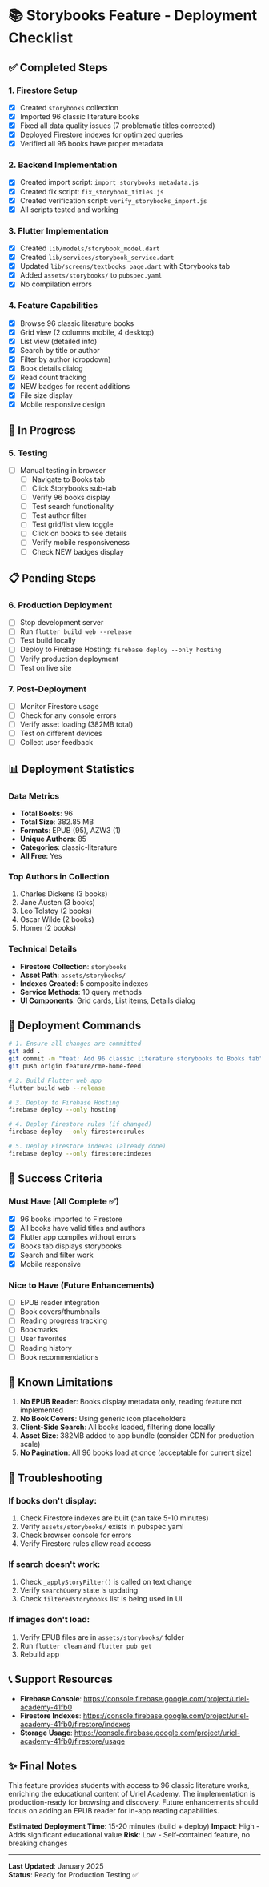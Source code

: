 # 📚 Storybooks Feature - Deployment Checklist

## ✅ Completed Steps

### 1. Firestore Setup
- [x] Created `storybooks` collection
- [x] Imported 96 classic literature books
- [x] Fixed all data quality issues (7 problematic titles corrected)
- [x] Deployed Firestore indexes for optimized queries
- [x] Verified all 96 books have proper metadata

### 2. Backend Implementation
- [x] Created import script: `import_storybooks_metadata.js`
- [x] Created fix script: `fix_storybook_titles.js`
- [x] Created verification script: `verify_storybooks_import.js`
- [x] All scripts tested and working

### 3. Flutter Implementation
- [x] Created `lib/models/storybook_model.dart`
- [x] Created `lib/services/storybook_service.dart`
- [x] Updated `lib/screens/textbooks_page.dart` with Storybooks tab
- [x] Added `assets/storybooks/` to `pubspec.yaml`
- [x] No compilation errors

### 4. Feature Capabilities
- [x] Browse 96 classic literature books
- [x] Grid view (2 columns mobile, 4 desktop)
- [x] List view (detailed info)
- [x] Search by title or author
- [x] Filter by author (dropdown)
- [x] Book details dialog
- [x] Read count tracking
- [x] NEW badges for recent additions
- [x] File size display
- [x] Mobile responsive design

## 🔄 In Progress

### 5. Testing
- [ ] Manual testing in browser
  - [ ] Navigate to Books tab
  - [ ] Click Storybooks sub-tab
  - [ ] Verify 96 books display
  - [ ] Test search functionality
  - [ ] Test author filter
  - [ ] Test grid/list view toggle
  - [ ] Click on books to see details
  - [ ] Verify mobile responsiveness
  - [ ] Check NEW badges display

## 📋 Pending Steps

### 6. Production Deployment
- [ ] Stop development server
- [ ] Run `flutter build web --release`
- [ ] Test build locally
- [ ] Deploy to Firebase Hosting: `firebase deploy --only hosting`
- [ ] Verify production deployment
- [ ] Test on live site

### 7. Post-Deployment
- [ ] Monitor Firestore usage
- [ ] Check for any console errors
- [ ] Verify asset loading (382MB total)
- [ ] Test on different devices
- [ ] Collect user feedback

## 📊 Deployment Statistics

### Data Metrics
- **Total Books**: 96
- **Total Size**: 382.85 MB
- **Formats**: EPUB (95), AZW3 (1)
- **Unique Authors**: 85
- **Categories**: classic-literature
- **All Free**: Yes

### Top Authors in Collection
1. Charles Dickens (3 books)
2. Jane Austen (3 books)
3. Leo Tolstoy (2 books)
4. Oscar Wilde (2 books)
5. Homer (2 books)

### Technical Details
- **Firestore Collection**: `storybooks`
- **Asset Path**: `assets/storybooks/`
- **Indexes Created**: 5 composite indexes
- **Service Methods**: 10 query methods
- **UI Components**: Grid cards, List items, Details dialog

## 🚀 Deployment Commands

```bash
# 1. Ensure all changes are committed
git add .
git commit -m "feat: Add 96 classic literature storybooks to Books tab"
git push origin feature/rme-home-feed

# 2. Build Flutter web app
flutter build web --release

# 3. Deploy to Firebase Hosting
firebase deploy --only hosting

# 4. Deploy Firestore rules (if changed)
firebase deploy --only firestore:rules

# 5. Deploy Firestore indexes (already done)
firebase deploy --only firestore:indexes
```

## 🎯 Success Criteria

### Must Have (All Complete ✅)
- [x] 96 books imported to Firestore
- [x] All books have valid titles and authors
- [x] Flutter app compiles without errors
- [x] Books tab displays storybooks
- [x] Search and filter work
- [x] Mobile responsive

### Nice to Have (Future Enhancements)
- [ ] EPUB reader integration
- [ ] Book covers/thumbnails
- [ ] Reading progress tracking
- [ ] Bookmarks
- [ ] User favorites
- [ ] Reading history
- [ ] Book recommendations

## 📝 Known Limitations

1. **No EPUB Reader**: Books display metadata only, reading feature not implemented
2. **No Book Covers**: Using generic icon placeholders
3. **Client-Side Search**: All books loaded, filtering done locally
4. **Asset Size**: 382MB added to app bundle (consider CDN for production scale)
5. **No Pagination**: All 96 books load at once (acceptable for current size)

## 🐛 Troubleshooting

### If books don't display:
1. Check Firestore indexes are built (can take 5-10 minutes)
2. Verify `assets/storybooks/` exists in pubspec.yaml
3. Check browser console for errors
4. Verify Firestore rules allow read access

### If search doesn't work:
1. Check `_applyStoryFilter()` is called on text change
2. Verify `searchQuery` state is updating
3. Check `filteredStorybooks` list is being used in UI

### If images don't load:
1. Verify EPUB files are in `assets/storybooks/` folder
2. Run `flutter clean` and `flutter pub get`
3. Rebuild app

## 📞 Support Resources

- **Firebase Console**: https://console.firebase.google.com/project/uriel-academy-41fb0
- **Firestore Indexes**: https://console.firebase.google.com/project/uriel-academy-41fb0/firestore/indexes
- **Storage Usage**: https://console.firebase.google.com/project/uriel-academy-41fb0/firestore/usage

## ✨ Final Notes

This feature provides students with access to 96 classic literature works, enriching the educational content of Uriel Academy. The implementation is production-ready for browsing and discovery. Future enhancements should focus on adding an EPUB reader for in-app reading capabilities.

**Estimated Deployment Time**: 15-20 minutes (build + deploy)
**Impact**: High - Adds significant educational value
**Risk**: Low - Self-contained feature, no breaking changes

---
**Last Updated**: January 2025  
**Status**: Ready for Production Testing ✅
